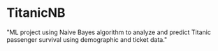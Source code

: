 # TitanicNB
"ML project using Naive Bayes algorithm to analyze and predict Titanic passenger survival using demographic and ticket data."

